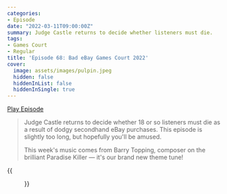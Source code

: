 ```yaml
---
categories:
- Episode
date: "2022-03-11T09:00:00Z"
summary: Judge Castle returns to decide whether listeners must die.
tags:
- Games Court
- Regular
title: 'Episode 68: Bad eBay Games Court 2022'
cover: 
  image: assets/images/pulpin.jpeg
  hidden: false
  hiddenInList: false
  hiddenInSingle: true
---
```


[Play Episode](https://shows.acast.com/the-back-page-a-video-games-podcast/episodes/6249ec71be92a6001320e996)
> Judge Castle returns to decide whether 18 or so listeners must die as a result of dodgy secondhand eBay purchases. This episode is slightly too long, but hopefully you'll be amused.
>
> This week's music comes from Barry Topping, composer on the brilliant Paradise Killer — it's our brand new theme tune!

{{<figure 
  src="/assets/images/pulpin.jpeg" 
  caption="Image Credit: JonCheetham1" 
  alt="Pulpin">}}
